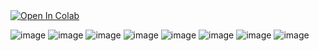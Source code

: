 <a href="https://colab.research.google.com/drive/1VP0up_IpgLmJjsLz741zVyqHCZfSrWvJ#scrollTo=Qd4qHiKhX-RV">
  <img src="https://colab.research.google.com/assets/colab-badge.svg" alt="Open In Colab"/>
</a>

![image](https://user-images.githubusercontent.com/78222887/117503090-adcb1200-afaa-11eb-9a7d-4813c97735b1.png)
![image](https://user-images.githubusercontent.com/78222887/117503740-94769580-afab-11eb-8eee-2b4cbf0b4119.png)
![image](https://user-images.githubusercontent.com/78222887/117503792-a9ebbf80-afab-11eb-8723-79d04f2af664.png)
![image](https://user-images.githubusercontent.com/78222887/117503350-08646e00-afab-11eb-9386-52a184c0f537.png)
![image](https://user-images.githubusercontent.com/78222887/117503400-1adea780-afab-11eb-8bf9-e17d7f7fee99.png)
![image](https://user-images.githubusercontent.com/78222887/117503475-334ec200-afab-11eb-843c-337674cd8877.png)
![image](https://user-images.githubusercontent.com/78222887/117503828-ba9c3580-afab-11eb-88d5-f67963117aec.png)
![image](https://user-images.githubusercontent.com/78222887/117503858-c7208e00-afab-11eb-98de-b729f60051f2.png)


